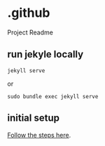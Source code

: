 # .github
Project Readme


## run jekyle locally

`jekyll serve`

or 

`sudo bundle exec jekyll serve`

## initial setup

[Follow the steps here](https://docs.github.com/en/pages/setting-up-a-github-pages-site-with-jekyll/testing-your-github-pages-site-locally-with-jekyll?platform=linux).
